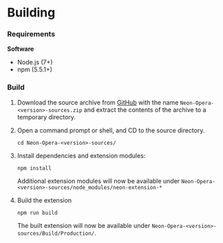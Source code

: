 # Building

### Requirements

**Software**

 - Node.js (7+)
 - npm (5.5.1+)

### Build

1. Download the source archive from [GitHub](https://github.com/NeApp/neon-extension-opera/releases) with the name `Neon-Opera-<version>-sources.zip` and extract the contents of the archive to a temporary directory.

2. Open a command prompt or shell, and CD to the source directory.

    ```
    cd Neon-Opera-<version>-sources/
    ```

3. Install dependencies and extension modules:

    ```
    npm install
    ```

    Additional extension modules will now be available under `Neon-Opera-<version>-sources/node_modules/neon-extension-*`

4. Build the extension

    ```
    npm run build
    ```

    The built extension will now be available under `Neon-Opera-<version>-sources/Build/Production/`.
